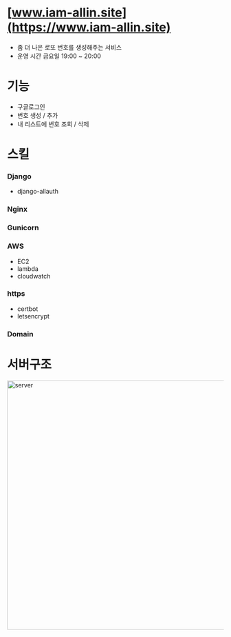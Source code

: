 # [www.iam-allin.site](https://www.iam-allin.site)
- 좀 더 나은 로또 번호를 생성해주는 서비스  
- 운영 시간 금요일 19:00 ~ 20:00 

# 기능  
- 구글로그인
- 번호 생성 / 추가
- 내 리스트에 번호 조회 / 삭제

# 스킬  
### Django  
- django-allauth

### Nginx  
### Gunicorn  
### AWS  
- EC2
- lambda
- cloudwatch
### https  
- certbot
- letsencrypt
### Domain  

# 서버구조  
<img width="578" alt="server" src="https://user-images.githubusercontent.com/54696445/120060181-3b24f200-c091-11eb-9061-501bf7dc6d5c.png">

